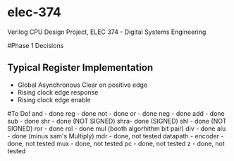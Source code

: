 # elec-374
Verilog CPU Design Project, ELEC 374 - Digital Systems Engineering

#Phase 1 Decisions
## Typical Register Implementation
- Global Asynchronous Clear on positive edge
- Rising clock edge response
- Rising clock edge enable

#To Do!
and - done
reg - done
not - done
or  - done
neg - done
add - done
sub - done
shr - done (NOT SIGNED)
shra- done (SIGNED)
shl - done (NOT SIGNED)
ror - done 
rol - done
mul (booth algorhithm bit pair)
div - done
alu - done (minus sam's Multiply)
mdr - done, not tested
datapath - 
encoder - done, not tested
mux - done, not tested
pc - done, not tested
z - done, not tested